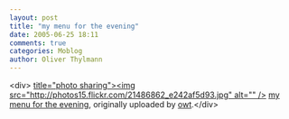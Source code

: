 ```yaml
---
layout: post
title: "my menu for the evening"
date: 2005-06-25 18:11
comments: true
categories: Moblog
author: Oliver Thylmann
---
```



&lt;div&gt;	[ title=&quot;photo sharing&quot;&gt;&lt;img src=&quot;http://photos15.flickr.com/21486862_e242af5d93.jpg&quot; alt=&quot;&quot; /&gt;](http://www.flickr.com/photos/oliver/21486862/)	[my menu for the evening](http://www.flickr.com/photos/oliver/21486862/), originally uploaded by [owt](http://www.flickr.com/people/oliver/).&lt;/div&gt;					


